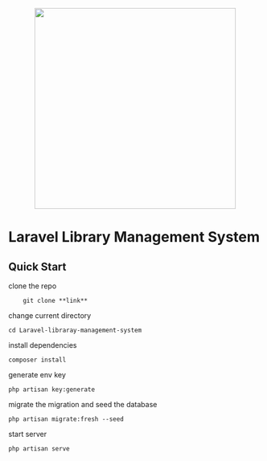 <p align="center"><a href="https://laravel.com" target="_blank"><img src="https://raw.githubusercontent.com/laravel/art/master/logo-lockup/5%20SVG/2%20CMYK/1%20Full%20Color/laravel-logolockup-cmyk-red.svg" width="400"></a></p>

# Laravel Library Management System

## Quick Start 
clone the repo
```
    git clone **link**
```

change current directory

```
cd Laravel-libraray-management-system
```
install dependencies
```
composer install
````
generate env key
```
php artisan key:generate
```
migrate the migration and seed the database
```
php artisan migrate:fresh --seed
```
start server
```
php artisan serve
```
